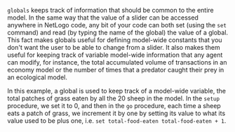 `globals` keeps track of information that should be common to the entire model. In the same way that the value of a slider can be accessed anywhere in NetLogo code, any bit of your code can both set (using the `set` command) and read (by typing the name of the global) the value of a global. This fact makes globals useful for defining model-wide constants that you don't want the user to be able to change from a slider. It also makes them useful for keeping track of variable model-wide information that any agent can modify, for instance, the total accumulated volume of transactions in an economy model or the number of times that a predator caught their prey in an ecological model.

In this example, a global is used to keep track of a model-wide variable, the total patches of grass eaten by all the 20 sheep in the model. In the `setup` procedure, we set it to 0, and then in the `go` procedure, each time a sheep eats a patch of grass, we increment it by one by setting its value to what its value used to be plus one, i.e. `set total-food-eaten total-food-eaten + 1`.